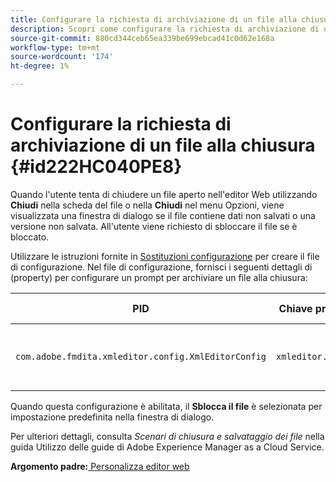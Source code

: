 ```yaml
---
title: Configurare la richiesta di archiviazione di un file alla chiusura
description: Scopri come configurare la richiesta di archiviazione di un file alla chiusura
source-git-commit: 880cd344ceb65ea339be699ebcad41c0d62e168a
workflow-type: tm+mt
source-wordcount: '174'
ht-degree: 1%

---
```


# Configurare la richiesta di archiviazione di un file alla chiusura {#id222HC040PE8}

Quando l&#39;utente tenta di chiudere un file aperto nell&#39;editor Web utilizzando **Chiudi** nella scheda del file o nella **Chiudi** nel menu Opzioni, viene visualizzata una finestra di dialogo se il file contiene dati non salvati o una versione non salvata. All&#39;utente viene richiesto di sbloccare il file se è bloccato.

Utilizzare le istruzioni fornite in [Sostituzioni configurazione](download-install-additional-config-override.md#) per creare il file di configurazione. Nel file di configurazione, fornisci i seguenti dettagli di \(property\) per configurare un prompt per archiviare un file alla chiusura:

| PID | Chiave proprietà | Valore proprietà |
|---|------------|--------------|
| `com.adobe.fmdita.xmleditor.config.XmlEditorConfig` | `xmleditor.checkin` | Booleano \( true/ false\).<br> **Valore predefinito**: false |

Quando questa configurazione è abilitata, il **Sblocca il file** è selezionata per impostazione predefinita nella finestra di dialogo.

Per ulteriori dettagli, consulta *Scenari di chiusura e salvataggio dei file* nella guida Utilizzo delle guide di Adobe Experience Manager as a Cloud Service.

**Argomento padre:**[ Personalizza editor web](conf-web-editor.md)
